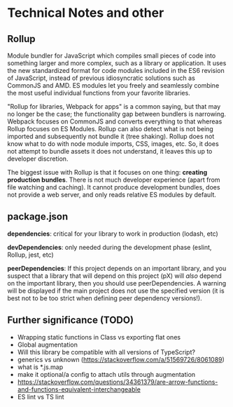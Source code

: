 # Technical Notes and other

## Rollup

Module bundler for JavaScript which compiles small pieces of code into something larger and more 
complex, such as a library or application. It uses the new standardized format for code modules included 
in the ES6 revision of JavaScript, instead of previous idiosyncratic solutions such as CommonJS and AMD. 
ES modules let you freely and seamlessly combine the most useful individual functions from your favorite 
libraries.

"Rollup for libraries, Webpack for apps" is a common saying, but that may no longer be the case; the
functionality gap between bundlers is narrowing. Webpack focuses on CommonJS and converts everything to
that whereas Rollup focuses on ES Modules. Rollup can also detect what is not being imported and
subsequently not bundle it (tree shaking). Rollup does not know what to do with node module
imports, CSS, images, etc. So, it does not attempt to bundle assets it does not understand, it leaves 
this up to developer discretion. 

The biggest issue with Rollup is that it focuses on one thing: **creating production bundles**. There
is not much developer experience (apart from file watching and caching). It cannot produce development
bundles, does not provide a web server, and only reads relative ES modules by default. 

## package.json

**dependencies**: critical for your library to work in production (lodash, etc)

**devDependencies**: only needed during the development phase (eslint, Rollup, jest, etc)

**peerDependencies**: If this project depends on an important library, and you
suspect that a library that will depend on this project (pX) will *also* depend on the important library, 
then you should use peerDependencies. A warning will be displayed if the main project does not use the
specified version (it is best not to be too strict when defining peer dependency versions!).

## Further significance (TODO)
- Wrapping static functions in Class vs exporting flat ones
- Global augmentation
- Will this library be compatible with all versions of TypeScript?
- generics vs unknown (https://stackoverflow.com/a/51569726/8061089)
- what is *.js.map
- make it optional/a config to attach utils through augmentation
- https://stackoverflow.com/questions/34361379/are-arrow-functions-and-functions-equivalent-interchangeable
- ES lint vs TS lint